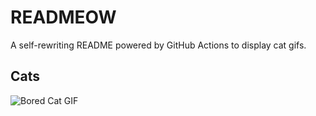 # READMEOW

A self-rewriting README powered by GitHub Actions to display cat gifs.

## Cats

![Bored Cat GIF](https://media2.giphy.com/media/mlvseq9yvZhba/200.gif?cid=9acd02dah27cfnp9x5fgvn9bfvcuh23iuxl0k06zmnarkqdl&ep=v1_gifs_search&rid=200.gif&ct=g)
